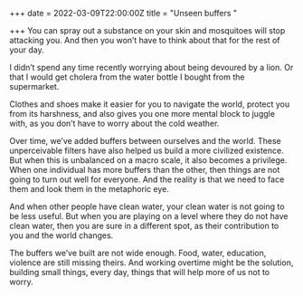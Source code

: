 +++
date = 2022-03-09T22:00:00Z
title = "Unseen buffers "

+++
You can spray out a substance on your skin and mosquitoes will stop attacking you. And then you won’t have to think about that for the rest of your day.

I didn’t spend any time recently worrying about being devoured by a lion. Or that I would get cholera from the water bottle I bought from the supermarket.

Clothes and shoes make it easier for you to navigate the world, protect you from its harshness, and also gives you one more mental block to juggle with, as you don’t have to worry about the cold weather.

Over time, we’ve added buffers between ourselves and the world. These unperceivable filters have also helped us build a more civilized existence. But when this is unbalanced on a macro scale, it also becomes a privilege. When one individual has more buffers than the other, then things are not going to turn out well for everyone. And the reality is that we need to face them and look them in the metaphoric eye.

And when other people have clean water, your clean water is not going to be less useful. But when you are playing on a level where they do not have clean water, then you are sure in a different spot, as their contribution to you and the world changes.

The buffers we’ve built are not wide enough. Food, water, education, violence are still missing theirs. And working overtime might be the solution, building small things, every day, things that will help more of us not to worry.